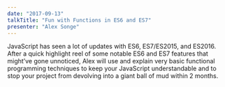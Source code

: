 ```yaml
---
date: "2017-09-13"
talkTitle: "Fun with Functions in ES6 and ES7"
presenter: "Alex Songe"
---
```


JavaScript has seen a lot of updates with ES6, ES7/ES2015, and ES2016. After a quick highlight reel of some notable ES6 and ES7 features that might’ve gone unnoticed, Alex will use and explain very basic functional programming techniques to keep your JavaScript understandable and to stop your project from devolving into a giant ball of mud within 2 months.
